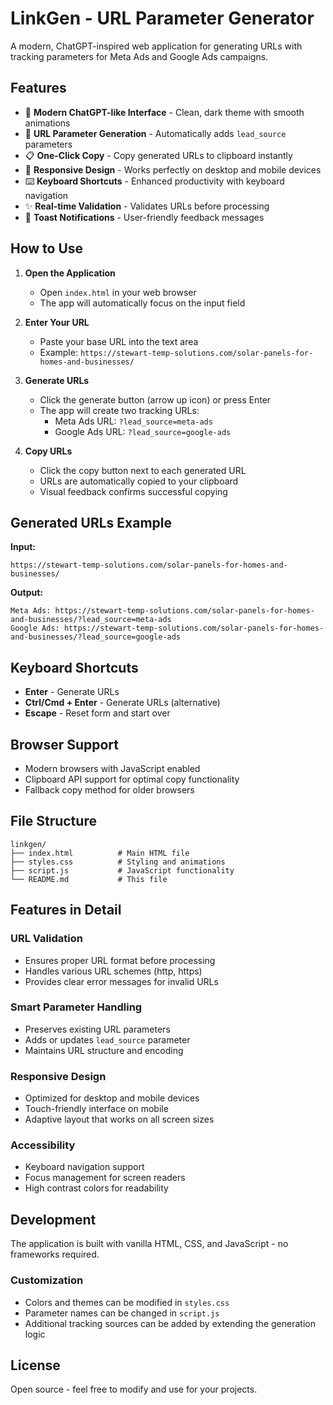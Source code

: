# LinkGen - URL Parameter Generator

A modern, ChatGPT-inspired web application for generating URLs with tracking parameters for Meta Ads and Google Ads campaigns.

## Features

- 🎨 **Modern ChatGPT-like Interface** - Clean, dark theme with smooth animations
- 🔗 **URL Parameter Generation** - Automatically adds `lead_source` parameters
- 📋 **One-Click Copy** - Copy generated URLs to clipboard instantly
- 📱 **Responsive Design** - Works perfectly on desktop and mobile devices
- ⌨️ **Keyboard Shortcuts** - Enhanced productivity with keyboard navigation
- ✨ **Real-time Validation** - Validates URLs before processing
- 🎯 **Toast Notifications** - User-friendly feedback messages

## How to Use

1. **Open the Application**
   - Open `index.html` in your web browser
   - The app will automatically focus on the input field

2. **Enter Your URL**
   - Paste your base URL into the text area
   - Example: `https://stewart-temp-solutions.com/solar-panels-for-homes-and-businesses/`

3. **Generate URLs**
   - Click the generate button (arrow up icon) or press Enter
   - The app will create two tracking URLs:
     - Meta Ads URL: `?lead_source=meta-ads`
     - Google Ads URL: `?lead_source=google-ads`

4. **Copy URLs**
   - Click the copy button next to each generated URL
   - URLs are automatically copied to your clipboard
   - Visual feedback confirms successful copying

## Generated URLs Example

**Input:**
```
https://stewart-temp-solutions.com/solar-panels-for-homes-and-businesses/
```

**Output:**
```
Meta Ads: https://stewart-temp-solutions.com/solar-panels-for-homes-and-businesses/?lead_source=meta-ads
Google Ads: https://stewart-temp-solutions.com/solar-panels-for-homes-and-businesses/?lead_source=google-ads
```

## Keyboard Shortcuts

- **Enter** - Generate URLs
- **Ctrl/Cmd + Enter** - Generate URLs (alternative)
- **Escape** - Reset form and start over

## Browser Support

- Modern browsers with JavaScript enabled
- Clipboard API support for optimal copy functionality
- Fallback copy method for older browsers

## File Structure

```
linkgen/
├── index.html          # Main HTML file
├── styles.css          # Styling and animations
├── script.js           # JavaScript functionality
└── README.md           # This file
```

## Features in Detail

### URL Validation
- Ensures proper URL format before processing
- Handles various URL schemes (http, https)
- Provides clear error messages for invalid URLs

### Smart Parameter Handling
- Preserves existing URL parameters
- Adds or updates `lead_source` parameter
- Maintains URL structure and encoding

### Responsive Design
- Optimized for desktop and mobile devices
- Touch-friendly interface on mobile
- Adaptive layout that works on all screen sizes

### Accessibility
- Keyboard navigation support
- Focus management for screen readers
- High contrast colors for readability

## Development

The application is built with vanilla HTML, CSS, and JavaScript - no frameworks required.

### Customization
- Colors and themes can be modified in `styles.css`
- Parameter names can be changed in `script.js`
- Additional tracking sources can be added by extending the generation logic

## License

Open source - feel free to modify and use for your projects. 